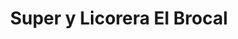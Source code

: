---
title: "Super y Licorera El Brocal"
url: /liberia/super-y-licorera-el-brocal/
shop: supermercado
---